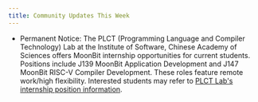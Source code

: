 ```yaml
---
title: Community Updates This Week
---
```


- Permanent Notice: The PLCT (Programming Language and Compiler Technology) Lab at the Institute of Software, Chinese Academy of Sciences offers MoonBit internship opportunities for current students. Positions include J139 MoonBit Application Development and J147 MoonBit RISC-V Compiler Development. These roles feature remote work/high flexibility. Interested students may refer to [PLCT Lab's internship position information](https://github.com/plctlab/weloveinterns/blob/master/open-internships.md).
